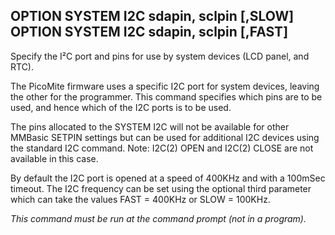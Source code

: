 ## OPTION SYSTEM I2C sdapin, sclpin [,SLOW]<br>OPTION SYSTEM I2C sdapin, sclpin [,FAST]

Specify the I²C port and pins for use by system devices (LCD panel, and RTC).

The PicoMite firmware uses a specific I2C port for system devices, leaving the other for the programmer. This command specifies which pins are to be used, and hence which of the I2C ports is to be used.

The pins allocated to the SYSTEM I2C will not be available for other MMBasic SETPIN settings but can be used for additional I2C devices using the standard I2C command. Note: I2C(2) OPEN and I2C(2) CLOSE are not available in this case.

By default the I2C port is opened at a speed of 400KHz and with a 100mSec timeout. The I2C frequency can be set using the optional third parameter which can take the values FAST = 400KHz or SLOW = 100KHz.

*This command must be run at the command prompt (not in a program).*

